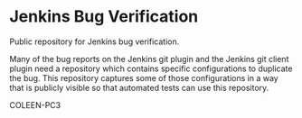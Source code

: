 # Jenkins Bug Verification

Public repository for Jenkins bug verification.

Many of the bug reports on the Jenkins git plugin and the Jenkins git client plugin 
need a repository which contains specific configurations to duplicate the bug.  This
repository captures some of those configurations in a way that is publicly visible
so that automated tests can use this repository.

COLEEN-PC3
